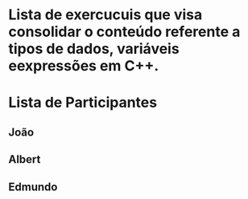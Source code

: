 # Lista de exercucuis que visa consolidar o conteúdo referente a tipos de dados, variáveis eexpressões em C++.

# Lista de Participantes

## João 
## Albert 
## Edmundo
